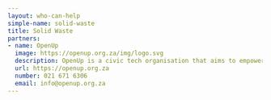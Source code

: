 ```yaml
---
layout: who-can-help
simple-name: solid-waste
title: Solid Waste
partners:
- name: OpenUp
  image: https://openup.org.za/img/logo.svg
  description: OpenUp is a civic tech organisation that aims to empower citizens to improve their lives and communities
  url: https://openup.org.za
  number: 021 671 6306
  email: info@openup.org.za
---
```

